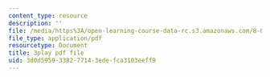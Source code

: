 ```yaml
---
content_type: resource
description: ''
file: /media/https%3A/open-learning-course-data-rc.s3.amazonaws.com/8-06-quantum-physics-iii-spring-2018/3d0d5959338277143edefca3103eeff9_qxBhW2DRnPg.pdf
file_type: application/pdf
resourcetype: Document
title: 3play pdf file
uid: 3d0d5959-3382-7714-3ede-fca3103eeff9
---
```

